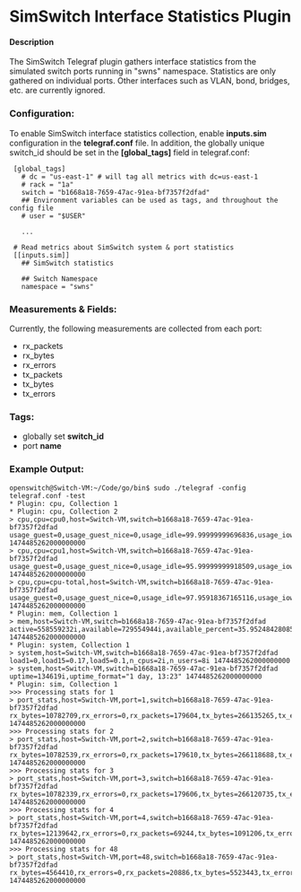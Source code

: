 # SimSwitch Interface Statistics Plugin

#### Description

The SimSwitch Telegraf plugin gathers interface statistics from the simulated
switch ports running in "swns" namespace.  Statistics are only gathered on individual
ports.  Other interfaces such as VLAN, bond, bridges, etc. are currently ignored.

### Configuration:

To enable SimSwitch interface statistics collection, enable **inputs.sim** configuration
in the **telegraf.conf** file.  In addition, the globally unique switch_id should be set
in the **[global_tags]** field in telegraf.conf:

```
 [global_tags]
   # dc = "us-east-1" # will tag all metrics with dc=us-east-1
   # rack = "1a"
   switch = "b1668a18-7659-47ac-91ea-bf7357f2dfad"
   ## Environment variables can be used as tags, and throughout the config file
   # user = "$USER"

   ...

 # Read metrics about SimSwitch system & port statistics
 [[inputs.sim]]
   ## SimSwitch statistics

   ## Switch Namespace
   namespace = "swns"
```

### Measurements & Fields:

Currently, the following measurements are collected from each port:

   - rx_packets
   - rx_bytes
   - rx_errors
   - tx_packets
   - tx_bytes
   - tx_errors

### Tags:

 - globally set **switch_id**
 - port **name**

### Example Output:

```
openswitch@Switch-VM:~/Code/go/bin$ sudo ./telegraf -config telegraf.conf -test
* Plugin: cpu, Collection 1
* Plugin: cpu, Collection 2
> cpu,cpu=cpu0,host=Switch-VM,switch=b1668a18-7659-47ac-91ea-bf7357f2dfad usage_guest=0,usage_guest_nice=0,usage_idle=99.99999999696836,usage_iowait=0,usage_irq=0,usage_nice=0,usage_softirq=0,usage_steal=0,usage_system=0,usage_user=0 1474485262000000000
> cpu,cpu=cpu1,host=Switch-VM,switch=b1668a18-7659-47ac-91ea-bf7357f2dfad usage_guest=0,usage_guest_nice=0,usage_idle=95.99999999918509,usage_iowait=0,usage_irq=0,usage_nice=0,usage_softirq=0,usage_steal=0,usage_system=1.999999999998181,usage_user=1.999999999998181 1474485262000000000
> cpu,cpu=cpu-total,host=Switch-VM,switch=b1668a18-7659-47ac-91ea-bf7357f2dfad usage_guest=0,usage_guest_nice=0,usage_idle=97.95918367165116,usage_iowait=0,usage_irq=0,usage_nice=0,usage_softirq=0,usage_steal=0,usage_system=1.0204081632231647,usage_user=1.0204081631999635 1474485262000000000
* Plugin: mem, Collection 1
> mem,host=Switch-VM,switch=b1668a18-7659-47ac-91ea-bf7357f2dfad active=558559232i,available=729554944i,available_percent=35.952484280855444,buffered=13660160i,cached=557948928i,free=279732224i,inactive=530964480i,total=2029219840i,used=1299664896i,used_percent=64.04751571914456 1474485262000000000
* Plugin: system, Collection 1
> system,host=Switch-VM,switch=b1668a18-7659-47ac-91ea-bf7357f2dfad load1=0,load15=0.17,load5=0.1,n_cpus=2i,n_users=8i 1474485262000000000
> system,host=Switch-VM,switch=b1668a18-7659-47ac-91ea-bf7357f2dfad uptime=134619i,uptime_format="1 day, 13:23" 1474485262000000000
* Plugin: sim, Collection 1
>>> Processing stats for 1
> port_stats,host=Switch-VM,port=1,switch=b1668a18-7659-47ac-91ea-bf7357f2dfad rx_bytes=10782709,rx_errors=0,rx_packets=179604,tx_bytes=266135265,tx_errors=0,tx_packets=206076 1474485262000000000
>>> Processing stats for 2
> port_stats,host=Switch-VM,port=2,switch=b1668a18-7659-47ac-91ea-bf7357f2dfad rx_bytes=10782539,rx_errors=0,rx_packets=179610,tx_bytes=266118688,tx_errors=0,tx_packets=205987 1474485262000000000
>>> Processing stats for 3
> port_stats,host=Switch-VM,port=3,switch=b1668a18-7659-47ac-91ea-bf7357f2dfad rx_bytes=10782339,rx_errors=0,rx_packets=179606,tx_bytes=266120735,tx_errors=0,tx_packets=206002 1474485262000000000
>>> Processing stats for 4
> port_stats,host=Switch-VM,port=4,switch=b1668a18-7659-47ac-91ea-bf7357f2dfad rx_bytes=12139642,rx_errors=0,rx_packets=69244,tx_bytes=1091206,tx_errors=0,tx_packets=13720 1474485262000000000
>>> Processing stats for 48
> port_stats,host=Switch-VM,port=48,switch=b1668a18-7659-47ac-91ea-bf7357f2dfad rx_bytes=4564410,rx_errors=0,rx_packets=20886,tx_bytes=5523443,tx_errors=0,tx_packets=30435 1474485262000000000
```
